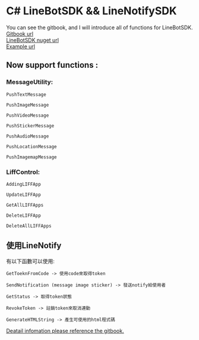 # C# LineBotSDK && LineNotifySDK
You can see the gitbook, and I will introduce all of functions for LineBotSDK.  
[Gitbook url ](https://martinhsu.gitbook.io/linebotsdk/)  
[LineBotSDK nuget url ](https://www.nuget.org/packages/LineBot.SDK)  
[Example url ](https://github.com/Martin-Hsu/LineBotSDK_Example)  

## Now support functions : 
### MessageUtility:
```
PushTextMessage

PushImageMessage

PushVideoMessage

PushStickerMessage

PushAudioMessage

PushLocationMessage

PushImagemapMessage
```
### LiffControl:
```
AddingLIFFApp

UpdateLIFFApp

GetAllLIFFApps

DeleteLIFFApp

DeleteAllLIFFApps
```

## 使用LineNotify  
有以下函數可以使用:

```
GetToeknFromCode -> 使用code來取得token  
  
SendNotification (message image sticker) -> 發送notify給使用者  
  
GetStatus -> 取得token狀態  
  
RevokeToken -> 註銷token來取消連動  
  
GenerateHTMLString -> 產生可使用的html程式碼  
```

[Deatail infomation please reference the gitbook.](https://martinhsu.gitbook.io/linebotsdk/)

